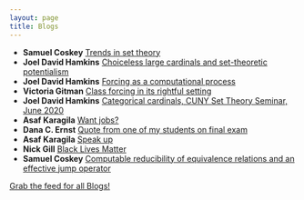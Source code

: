 ```yaml
---
layout: page
title: Blogs
---
```


* **Samuel Coskey** [Trends in set theory](https://scoskey.org/trends)
* **Joel David Hamkins** [Choiceless large cardinals and set-theoretic potentialism](http://jdh.hamkins.org/choiceless-large-cardinals-and-set-theoretic-potentialism/)
* **Joel David Hamkins** [Forcing as a computational process](http://jdh.hamkins.org/forcing-as-a-computational-process/)
* **Victoria Gitman** [Class forcing in its rightful setting](https://victoriagitman.github.io/talks/2020/06/25/class-forcing-in-its-rightful-setting.html)
* **Joel David Hamkins** [Categorical cardinals, CUNY Set Theory Seminar, June 2020](http://jdh.hamkins.org/categorical-cardinals-cuny-set-theory-seminar-june-2020/)
* **Asaf Karagila** [Want jobs?](http://karagila.org/2020/want-jobs/)
* **Dana C. Ernst** [Quote from one of my students on final exam](http://dcernst.github.io/student-quote/)
* **Asaf Karagila** [Speak up](http://karagila.org/2020/speak-up/)
* **Nick Gill** [Black Lives Matter](https://nickpgill.github.io/black-lives-matter)
* **Samuel Coskey** [Computable reducibility of equivalence relations and an effective jump operator](https://scoskey.org/fsjump)

[Grab the feed for all Blogs!](Blogs.xml)
